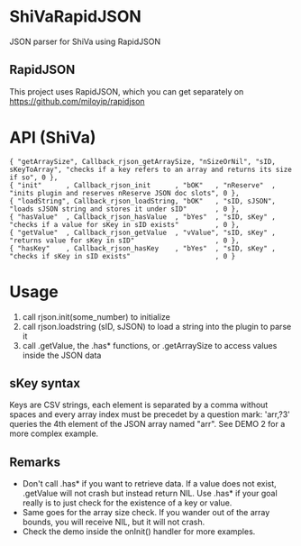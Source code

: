 # ShiVaRapidJSON
JSON parser for ShiVa using RapidJSON

## RapidJSON
This project uses RapidJSON, which you can get separately on
https://github.com/miloyip/rapidjson

# API (ShiVa)
    { "getArraySize", Callback_rjson_getArraySize, "nSizeOrNil", "sID, sKeyToArray", "checks if a key refers to an array and returns its size if so", 0 }, 
    { "init"      , Callback_rjson_init      , "bOK"   , "nReserve"  , "inits plugin and reserves nReserve JSON doc slots", 0 }, 
    { "loadString", Callback_rjson_loadString, "bOK"   , "sID, sJSON", "loads sJSON string and stores it under sID"       , 0 }, 
    { "hasValue"  , Callback_rjson_hasValue  , "bYes"  , "sID, sKey" , "checks if a value for sKey in sID exists"         , 0 }, 
    { "getValue"  , Callback_rjson_getValue  , "vValue", "sID, sKey" , "returns value for sKey in sID"                    , 0 }, 
    { "hasKey"    , Callback_rjson_hasKey    , "bYes"  , "sID, sKey" , "checks if sKey in sID exists"                     , 0 }    

# Usage
1. call rjson.init(some_number) to initialize
2. call rjson.loadstring (sID, sJSON) to load a string into the plugin to parse it
3. call .getValue, the .has\* functions, or .getArraySize to access values inside the JSON data

## sKey syntax
Keys are CSV strings, each element is separated by a comma without spaces and every array index must be precedet by a question mark:
'arr,?3' queries the 4th element of the JSON array named "arr".
See DEMO 2 for a more complex example.

## Remarks
- Don't call .has\* if you want to retrieve data. If a value does not exist, .getValue will not crash but instead return NIL. Use .has\* if your goal really is to just check for the existence of a key or value.
- Same goes for the array size check. If you wander out of the array bounds, you will receive NIL, but it will not crash.
- Check the demo inside the onInit() handler for more examples.

